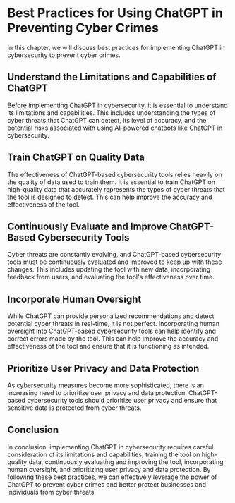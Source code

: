 Best Practices for Using ChatGPT in Preventing Cyber Crimes
=============================================================================================================

In this chapter, we will discuss best practices for implementing ChatGPT in cybersecurity to prevent cyber crimes.

Understand the Limitations and Capabilities of ChatGPT
------------------------------------------------------

Before implementing ChatGPT in cybersecurity, it is essential to understand its limitations and capabilities. This includes understanding the types of cyber threats that ChatGPT can detect, its level of accuracy, and the potential risks associated with using AI-powered chatbots like ChatGPT in cybersecurity.

Train ChatGPT on Quality Data
-----------------------------

The effectiveness of ChatGPT-based cybersecurity tools relies heavily on the quality of data used to train them. It is essential to train ChatGPT on high-quality data that accurately represents the types of cyber threats that the tool is designed to detect. This can help improve the accuracy and effectiveness of the tool.

Continuously Evaluate and Improve ChatGPT-Based Cybersecurity Tools
-------------------------------------------------------------------

Cyber threats are constantly evolving, and ChatGPT-based cybersecurity tools must be continuously evaluated and improved to keep up with these changes. This includes updating the tool with new data, incorporating feedback from users, and evaluating the tool's effectiveness over time.

Incorporate Human Oversight
---------------------------

While ChatGPT can provide personalized recommendations and detect potential cyber threats in real-time, it is not perfect. Incorporating human oversight into ChatGPT-based cybersecurity tools can help identify and correct errors made by the tool. This can help improve the accuracy and effectiveness of the tool and ensure that it is functioning as intended.

Prioritize User Privacy and Data Protection
-------------------------------------------

As cybersecurity measures become more sophisticated, there is an increasing need to prioritize user privacy and data protection. ChatGPT-based cybersecurity tools should prioritize user privacy and ensure that sensitive data is protected from cyber threats.

Conclusion
----------

In conclusion, implementing ChatGPT in cybersecurity requires careful consideration of its limitations and capabilities, training the tool on high-quality data, continuously evaluating and improving the tool, incorporating human oversight, and prioritizing user privacy and data protection. By following these best practices, we can effectively leverage the power of ChatGPT to prevent cyber crimes and better protect businesses and individuals from cyber threats.
